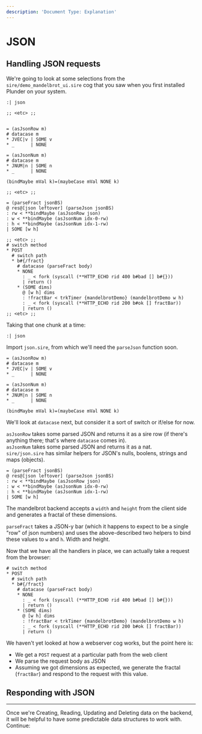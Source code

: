 ```yaml
---
description: 'Document Type: Explanation'
---
```


# JSON

## Handling JSON requests

We're going to look at some selections from the `sire/demo_mandelbrot_ui.sire` cog that you saw when you first installed Plunder on your system.

```sire
:| json

;; <etc> ;;


= (asJsonRow m)
# datacase m
* JVEC|v | SOME v
* _      | NONE

= (asJsonNum m)
# datacase m
* JNUM|n | SOME n
* _      | NONE

(bindMaybe mVal k)=(maybeCase mVal NONE k)

;; <etc> ;;

= (parseFract jsonBS)
@ res@[json leftover] (parseJson jsonBS)
: rw < **bindMaybe (asJsonRow json)
: w < **bindMaybe (asJsonNum idx-0-rw)
: h < **bindMaybe (asJsonNum idx-1-rw)
| SOME [w h]

;; <etc> ;;
# switch method
* POST
  # switch path
  * b#{/fract}
    # datacase (parseFract body)
    * NONE
      : _ < fork (syscall (**HTTP_ECHO rid 400 b#bad [] b#{}))
      | return ()
    * (SOME dims)
      @ [w h] dims
      : !fractBar < trkTimer {mandelbrotDemo} (mandelbrotDemo w h)
      : _ < fork (syscall (**HTTP_ECHO rid 200 b#ok [] fractBar))
      | return ()
;; <etc> ;;
```
Taking that one chunk at a time:

```
:| json
```

Import `json.sire`, from which we'll need the `parseJson` function soon.

```
= (asJsonRow m)
# datacase m
* JVEC|v | SOME v
* _      | NONE

= (asJsonNum m)
# datacase m
* JNUM|n | SOME n
* _      | NONE

(bindMaybe mVal k)=(maybeCase mVal NONE k)
```

We'll look at `datacase` next, but consider it a sort of switch or if/else for now.

`asJsonRow` takes some parsed JSON and returns it as a sire row (if there's anything there; that's where `datacase` comes in).  
`asJsonNum` takes some parsed JSON and returns it as a nat.  
`sire/json.sire` has similar helpers for JSON's nulls, boolens, strings and maps (objects).

```
= (parseFract jsonBS)
@ res@[json leftover] (parseJson jsonBS)
: rw < **bindMaybe (asJsonRow json)
: w < **bindMaybe (asJsonNum idx-0-rw)
: h < **bindMaybe (asJsonNum idx-1-rw)
| SOME [w h]
```

The mandelbrot backend accepts a `width` and `height` from the client side and generates a fractal of these dimensions.

`parseFract` takes a JSON-y bar (which it happens to expect to be a single "row" of json numbers) and uses the above-described two helpers to bind these values to `w` and `h`. Width and height.

Now that we have all the handlers in place, we can actually take a request from the browser:

```
# switch method
* POST
  # switch path
  * b#{/fract}
    # datacase (parseFract body)
    * NONE
      : _ < fork (syscall (**HTTP_ECHO rid 400 b#bad [] b#{}))
      | return ()
    * (SOME dims)
      @ [w h] dims
      : !fractBar < trkTimer {mandelbrotDemo} (mandelbrotDemo w h)
      : _ < fork (syscall (**HTTP_ECHO rid 200 b#ok [] fractBar))
      | return ()
```

We haven't yet looked at how a webserver cog works, but the point here is:
- We get a `POST` request at a particular path from the web client
- We parse the request body as JSON
- Assuming we got dimensions as expected, we generate the fractal (`fractBar`) and respond to the request with this value.

## Responding **with** JSON


---

Once we're Creating, Reading, Updating and Deleting data on the backend, it will be helpful to have some predictable data structures to work with. Continue:
